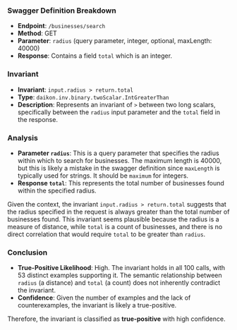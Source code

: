 ### Swagger Definition Breakdown
- **Endpoint**: `/businesses/search`
- **Method**: GET
- **Parameter**: `radius` (query parameter, integer, optional, maxLength: 40000)
- **Response**: Contains a field `total` which is an integer.

### Invariant
- **Invariant**: `input.radius > return.total`
- **Type**: `daikon.inv.binary.twoScalar.IntGreaterThan`
- **Description**: Represents an invariant of `>` between two long scalars, specifically between the `radius` input parameter and the `total` field in the response.

### Analysis
- **Parameter `radius`**: This is a query parameter that specifies the radius within which to search for businesses. The maximum length is 40000, but this is likely a mistake in the swagger definition since `maxLength` is typically used for strings. It should be `maximum` for integers.
- **Response `total`**: This represents the total number of businesses found within the specified radius.

Given the context, the invariant `input.radius > return.total` suggests that the radius specified in the request is always greater than the total number of businesses found. This invariant seems plausible because the radius is a measure of distance, while `total` is a count of businesses, and there is no direct correlation that would require `total` to be greater than `radius`.

### Conclusion
- **True-Positive Likelihood**: High. The invariant holds in all 100 calls, with 53 distinct examples supporting it. The semantic relationship between `radius` (a distance) and `total` (a count) does not inherently contradict the invariant.
- **Confidence**: Given the number of examples and the lack of counterexamples, the invariant is likely a true-positive.

Therefore, the invariant is classified as **true-positive** with high confidence.

